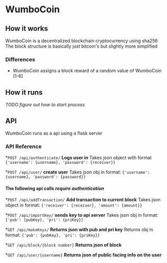 # WumboCoin

## How it works
WumboCoin is a decentralized blockchain cryptocurrency using sha256
The block structure is basically just bitcoin's but slightly more simplified

### Differences
* WumboCoin assigns a block reward of a random value of WumboCoin (1-6)

## How it runs

*TODO figure out how to start process*

## API

WumboCoin runs as a api using a flask server

### API Reference


*`POST /api/authenticate/`
**Logs user in**
Takes json object with format
`{'username': {username}, 'password': {receiver}}`

*`POST /api/user/`
**create user**
Takes json obj in format:
`{'username': {username}, 'password': {password}}`

#### The following api calls *require authentication*

*`POST /api/addTransaction/`
**Add transaction to current block**
Takes json object in format:
`{'receiver': {receiver}, 'amount': {amount}}`

*`POST /api/importKey/`
**sends key to api server**
Takes json obj in format:
`{'pub': {pubKey}, 'pri': {priKey}}`

*`GET /api/makeKeys/`
**Returns json with pub and pri key**
Returns obj in format:
`{'pub': {pubKey}, 'pri': {priKey}}`

*`GET /api/block/{block number}`
**Returns json of block**

*`GET /api/user/{username}`
**Returns json of public facing info on the user**





